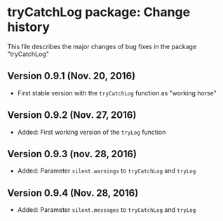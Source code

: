 <!--
For the conventions for files NEWS and ChangeLog in the GNU project see
https://www.gnu.org/prep/standards/standards.html#Documentation
-->

# tryCatchLog package: Change history

This file describes the major changes of bug fixes in the package "tryCatchLog"



## Version 0.9.1 (Nov. 20, 2016)

* First stable version with the `tryCatchLog` function as "working horse"



## Version 0.9.2 (Nov. 27, 2016)

* Added: First working version of the `tryLog` function



## Version 0.9.3 (nov. 28, 2016)

* Added: Parameter `silent.warnings` to  `tryCatchLog` and `tryLog`


## Version 0.9.4 (Nov. 28, 2016)

* Added: Parameter `silent.messages` to `tryCatchLog` and `tryLog`
